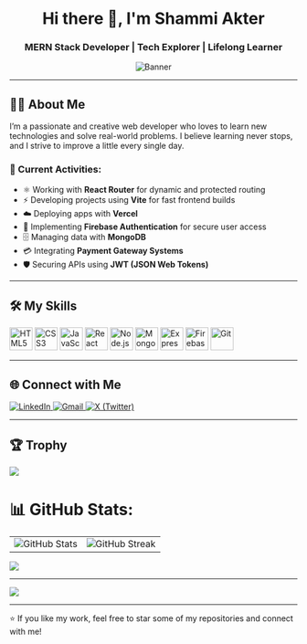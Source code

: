 <!-- Banner Image -->


<h1 align="center">Hi there 👋, I'm Shammi Akter</h1>
<h3 align="center">MERN Stack Developer | Tech Explorer | Lifelong Learner</h3>
<p align="center">
  <img src="https://i.ibb.co/zHLTX2CT/github-header-image-1.png" alt="Banner" />
</p>

---

## 👩‍💻 About Me

I’m a passionate and creative web developer who loves to learn new technologies and solve real-world problems. I believe learning never stops, and I strive to improve a little every single day.

### 🔭 Current Activities:

- ⚛️ Working with **React Router** for dynamic and protected routing
- ⚡ Developing projects using **Vite** for fast frontend builds
- ☁️ Deploying apps with **Vercel**
- 🔐 Implementing **Firebase Authentication** for secure user access
- 🗄️ Managing data with **MongoDB**
- 💳 Integrating **Payment Gateway Systems**
- 🛡️ Securing APIs using **JWT (JSON Web Tokens)**


---

## 🛠️ My Skills

<p align="left">
  <img src="https://cdn.jsdelivr.net/gh/devicons/devicon/icons/html5/html5-original.svg" alt="HTML5" width="40" />
  <img src="https://cdn.jsdelivr.net/gh/devicons/devicon/icons/css3/css3-original.svg" alt="CSS3" width="40" />
  <img src="https://cdn.jsdelivr.net/gh/devicons/devicon/icons/javascript/javascript-original.svg" alt="JavaScript" width="40" />
  <img src="https://cdn.jsdelivr.net/gh/devicons/devicon/icons/react/react-original.svg" alt="React" width="40" />
  <img src="https://cdn.jsdelivr.net/gh/devicons/devicon/icons/nodejs/nodejs-original.svg" alt="Node.js" width="40" />
  <img src="https://cdn.jsdelivr.net/gh/devicons/devicon/icons/mongodb/mongodb-original.svg" alt="MongoDB" width="40" />
  <img src="https://cdn.jsdelivr.net/gh/devicons/devicon/icons/express/express-original.svg" alt="Express.js" width="40" />
  <img src="https://cdn.jsdelivr.net/gh/devicons/devicon/icons/firebase/firebase-plain.svg" alt="Firebase" width="40" />
  <img src="https://cdn.jsdelivr.net/gh/devicons/devicon/icons/git/git-original.svg" alt="Git" width="40" />
</p>

---

## 🌐 Connect with Me

<p align="left">
  <a href="https://www.linkedin.com/in/your-linkedin" target="_blank">
    <img src="https://img.shields.io/badge/LinkedIn-0077B5?style=for-the-badge&logo=linkedin&logoColor=white" alt="LinkedIn" />
  </a>
  <a href="mailto:shammisumi137@gmail.com">
    <img src="https://img.shields.io/badge/Gmail-D14836?style=for-the-badge&logo=gmail&logoColor=white" alt="Gmail" />
  </a>
  <a href="https://x.com/ShammiAkth36648" target="_blank">
    <img src="https://img.shields.io/badge/X&nbsp;&nbsp;&nbsp;&nbsp;-000000?style=for-the-badge&logo=twitter&logoColor=white" alt="X (Twitter)" />
  </a>
</p>




---
## 🏆 Trophy

<p align="left">
  <img alig src="https://github-profile-trophy.vercel.app/?username=Shammi-Akhter&theme=onestar&row=1&margin-w=15&rank=SSS,SS,S,AAA,AA,A,B,C" />
</p>

# 📊 GitHub Stats:
<table>
  <tr>
    <td>
      <img src="https://github-readme-stats.vercel.app/api?username=Shammi-Akhter&theme=dark&hide_border=true&include_all_commits=true&count_private=false" alt="GitHub Stats" />
    </td>
    <td>
      <img src="https://nirzak-streak-stats.vercel.app/?user=Shammi-Akhter&theme=dark&hide_border=true" alt="GitHub Streak" />
    </td>
  </tr>
</table>

![](https://github-readme-stats.vercel.app/api/top-langs/?username=Shammi-Akhter&theme=dark&hide_border=false&include_all_commits=true&count_private=false&layout=compact)

---
[![](https://visitcount.itsvg.in/api?id=Shammi-Akhter&icon=0&color=0)](https://visitcount.itsvg.in)

<!-- Proudly created with GPRM ( https://gprm.itsvg.in ) -->


---

⭐️ If you like my work, feel free to star some of my repositories and connect with me!
